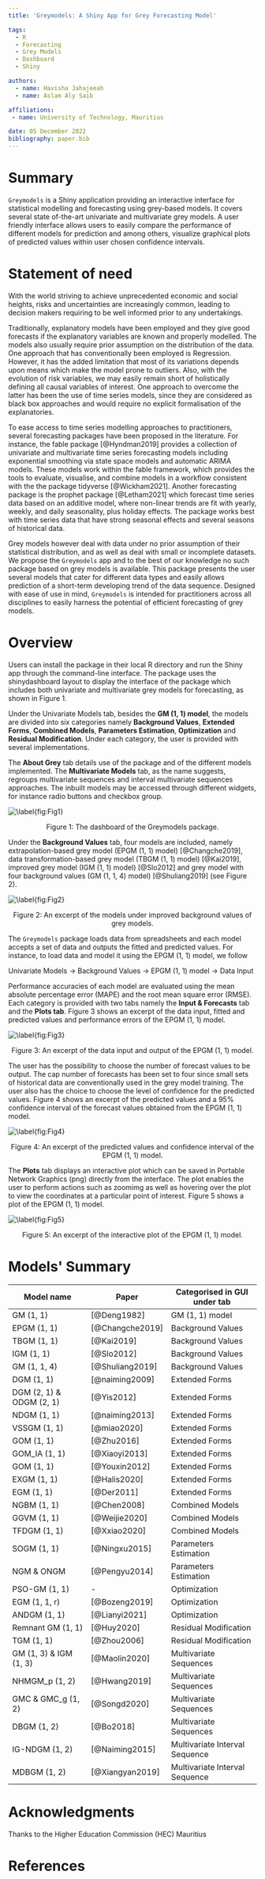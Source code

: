 ```yaml
---
title: 'Greymodels: A Shiny App for Grey Forecasting Model'

tags:
  - R
  - Forecasting
  - Grey Models
  - Dashboard
  - Shiny

authors:
  - name: Havisha Jahajeeah
  - name: Aslam Aly Saib

affiliations:
 - name: University of Technology, Mauritius

date: 05 December 2022
bibliography: paper.bib
---
```


# Summary

`Greymodels` is a Shiny application providing an interactive interface for statistical modelling and forecasting using grey-based models. It covers several state of-the-art univariate and multivariate grey models. A user friendly interface allows users to easily compare the performance of different models for prediction and among others, visualize graphical plots of predicted values within user chosen confidence intervals.

# Statement of need

With the world striving to achieve unprecedented economic and social heights, risks and uncertainties are increasingly common, leading to decision makers requiring to be well informed prior to any undertakings.

Traditionally, explanatory models have been employed and they give good forecasts if the explanatory variables are known and properly modelled. The models also usually require prior assumption on the distribution of the data. One approach that has conventionally been employed is Regression. However, it has the added limitation that most of its variations depends upon means which make the model prone to outliers. Also, with the evolution of risk variables, we may easily remain short of holistically defining all causal variables of interest. One approach to overcome the latter has been the use of time series models, since they are considered as black box approaches and would require no explicit formalisation of the explanatories.

To ease access to time series modelling approaches to practitioners, several forecasting packages have been proposed in the literature. For instance, the fable package [@Hyndman2019] provides a collection of univariate and multivariate time series forecasting models including exponential smoothing via state space models and automatic ARIMA models. These models work within the fable framework, which provides the tools to evaluate, visualise, and combine models in a workflow consistent with the the package tidyverse [@Wickham2021]. Another forecasting package is the prophet package [@Letham2021] which forecast time series data based on an additive model, where non-linear trends are fit with yearly, weekly, and daily seasonality, plus holiday effects. The package works best with time series data that have strong seasonal effects and several seasons of historical data. 

Grey models however deal with data under no prior assumption of their statistical distribution, and as well as deal with small or incomplete datasets. We propose the `Greymodels` app and to the best of our knowledge no such package based on grey models is available. This package presents the user several models that cater for different data types and easily allows prediction of a short-term developing trend of the data sequence. Designed with ease of use in mind, `Greymodels` is intended for practitioners across all disciplines to easily harness the potential of efficient forecasting of grey models.

# Overview

Users can install the package in their local R directory and run the Shiny app through the command-line interface. The package uses the shinydashboard layout to display the interface of the package which includes both univariate and multivariate grey models for forecasting, as shown in Figure 1. 

Under the Univariate Models tab, besides the **GM (1, 1) model**, the models are divided into six categories namely **Background Values**, **Extended Forms**, **Combined Models**, **Parameters Estimation**, **Optimization** and **Residual Modification**. Under each category, the user is provided with several implementations.

The **About Grey** tab details use of the package and of the different models implemented. The **Multivariate Models** tab, as the name suggests, regroups multivariate sequences and interval multivariate sequences approaches. The inbuilt models may be accessed through different widgets, for instance radio buttons and checkbox group. 

![\label{fig:Fig1}](figures/figure1.png)
<div align="center"> Figure 1: The dashboard of the Greymodels package. </div>

Under the **Background Values** tab, four models are included, namely extrapolation-based grey model (EPGM (1, 1) model) [@Changche2019], data transformation-based grey model (TBGM (1, 1) model) [@Kai2019], improved grey model (IGM (1, 1) model) [@Slo2012] and grey model with four background values (GM (1, 1, 4) model) [@Shuliang2019] (see Figure 2).

![\label{fig:Fig2}](figures/figure2.png)
<div align="center"> Figure 2: An excerpt of the models under improved background values of grey models. </div>

The `Greymodels` package loads data from spreadsheets and each model accepts a set of data and outputs the fitted and predicted values. For instance, to load data and model it using the EPGM (1, 1) model, we follow

Univariate Models $\rightarrow$ Background Values $\rightarrow$ EPGM (1, 1) model $\rightarrow$ Data Input

Performance accuracies of each model are evaluated using the mean absolute percentage error (MAPE) and the root mean square error (RMSE). Each category is provided with two tabs namely the **Input & Forecasts** tab and the **Plots tab**. Figure 3 shows an excerpt of the data input, fitted and predicted values and performance errors of the EPGM (1, 1) model. 

![\label{fig:Fig3}](figures/figure3.png)
<div align="center"> Figure 3: An excerpt of the data input and output of the EPGM (1, 1) model. </div>

The user has the possibility to choose the number of forecast values to be output. The cap number of forecasts has been set to four since small sets of historical data are conventionally used in the grey model training. The user also has the choice to choose the level of confidence for the predicted values. Figure 4 shows an excerpt of the predicted values and a 95% confidence interval of the forecast values obtained from the EPGM (1, 1) model.

![\label{fig:Fig4}](figures/figure4.png)
<div align="center"> Figure 4: An excerpt of the predicted values and confidence interval of the EPGM (1, 1) model. </div>

The **Plots** tab displays an interactive plot which can be saved in Portable Network Graphics (png) directly from the interface. The plot enables the user to perform actions such as zoomimg as well as hovering over the plot to view the coordinates at a particular point of interest. Figure 5 shows a plot of the EPGM (1, 1) model.

![\label{fig:Fig5}](figures/figure5.png)
<div align="center"> Figure 5: An excerpt of the interactive plot of the EPGM (1, 1) model. </div>

# Models' Summary

| Model name | Paper | Categorised in GUI under tab |
| --------------- | --------------- | --------------- |
| GM (1, 1) | [@Deng1982] | GM (1, 1) model |
| EPGM (1, 1) | [@Changche2019] | Background Values |
| TBGM (1, 1) | [@Kai2019] | Background Values |
| IGM (1, 1) | [@Slo2012] | Background Values |
| GM (1, 1, 4) | [@Shuliang2019] | Background Values |
| DGM (1, 1) | [@naiming2009] | Extended Forms |
| DGM (2, 1) & ODGM (2, 1) | [@Yis2012] | Extended Forms |
| NDGM (1, 1) | [@naiming2013] | Extended Forms |
| VSSGM (1, 1) | [@miao2020] | Extended Forms |
| GOM (1, 1) | [@Zhu2016] | Extended Forms |
| GOM_IA (1, 1) | [@Xiaoyi2013] | Extended Forms |
| GOM (1, 1) | [@Youxin2012] | Extended Forms |
| EXGM (1, 1) | [@Halis2020] | Extended Forms |
| EGM (1, 1) | [@Der2011] | Extended Forms |
| NGBM (1, 1) | [@Chen2008] | Combined Models |
| GGVM (1, 1) | [@Weijie2020] | Combined Models |
| TFDGM (1, 1) | [@Xxiao2020] | Combined Models |
| SOGM (1, 1) | [@Ningxu2015] | Parameters Estimation |
| NGM & ONGM | [@Pengyu2014] | Parameters Estimation |
| PSO-GM (1, 1) | - | Optimization |
| EGM (1, 1, r) | [@Bozeng2019] | Optimization |
| ANDGM (1, 1) | [@Lianyi2021] | Optimization |
| Remnant GM (1, 1) | [@Huy2020] | Residual Modification |
| TGM (1, 1) | [@Zhou2006] | Residual Modification | 
| GM (1, 3) & IGM (1, 3) | [@Maolin2020] | Multivariate Sequences |
| NHMGM_p (1, 2) | [@Hwang2019] | Multivariate Sequences |
| GMC & GMC_g (1, 2) | [@Songd2020] | Multivariate Sequences |
| DBGM (1, 2) | [@Bo2018] | Multivariate Sequences |
| IG-NDGM (1, 2) | [@Naiming2015] | Multivariate Interval Sequence |
| MDBGM (1, 2) | [@Xiangyan2019] | Multivariate Interval Sequence |

# Acknowledgments

Thanks to the Higher Education Commission (HEC) Mauritius

# References
	
